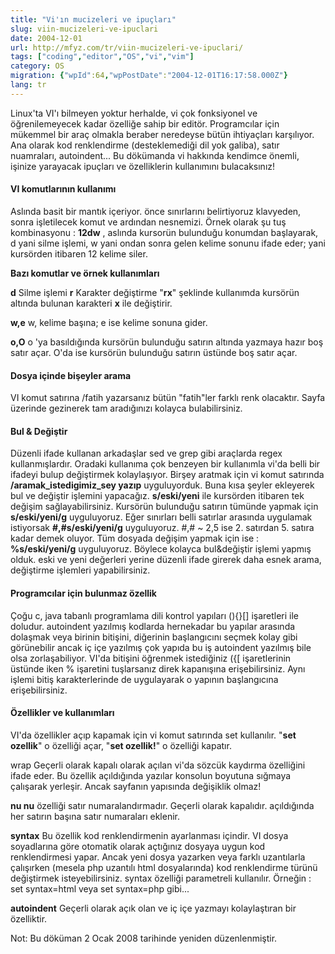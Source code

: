 ```yaml
---
title: "Vi'ın mucizeleri ve ipuçları"
slug: viin-mucizeleri-ve-ipuclari
date: 2004-12-01
url: http://mfyz.com/tr/viin-mucizeleri-ve-ipuclari/
tags: ["coding","editor","OS","vi","vim"]
category: OS
migration: {"wpId":64,"wpPostDate":"2004-12-01T16:17:58.000Z"}
lang: tr
---
```


Linux'ta VI'ı bilmeyen yoktur herhalde, vi çok fonksiyonel ve öğrenilemeyecek kadar özelliğe sahip bir editör. Programcılar için mükemmel bir araç olmakla beraber neredeyse bütün ihtiyaçları karşılıyor. Ana olarak kod renklendirme (desteklemediği dil yok galiba), satır nuamraları, autoindent... Bu dökümanda vi hakkında kendimce önemli, işinize yarayacak ipuçları ve özelliklerin kullanımını bulacaksınız!

#### VI komutlarının kullanımı

Aslında basit bir mantık içeriyor. önce sınırlarını belirtiyoruz klavyeden, sonra işletilecek komut ve ardından nesnemizi. Örnek olarak şu tuş kombinasyonu : **12dw** , aslında kursorün bulunduğu konumdan başlayarak, d yani silme işlemi, w yani ondan sonra gelen kelime sonunu ifade eder; yani kursörden itibaren 12 kelime siler.

**Bazı komutlar ve örnek kullanımları**

**d** Silme işlemi **r** Karakter değiştirme "**rx**" şeklinde kullanımda kursörün altında bulunan karakteri **x** ile değiştirir.

**w,e** w, kelime başına; e ise kelime sonuna gider.

**o,O** o 'ya basıldığında kursörün bulunduğu satırın altında yazmaya hazır boş satır açar. O'da ise kursörün bulunduğu satırın üstünde boş satır açar.

#### Dosya içinde bişeyler arama

VI komut satırına /fatih yazarsanız bütün "fatih"ler farklı renk olacaktır. Sayfa üzerinde gezinerek tam aradığınızı kolayca bulabilirsiniz.

#### Bul & Değiştir

Düzenli ifade kullanan arkadaşlar sed ve grep gibi araçlarda regex kullanmışlardır. Oradaki kullanıma çok benzeyen bir kullanımla vi'da belli bir ifadeyi bulup değiştirmek kolaylaşıyor. Birşey aratmak için vi komut satırında **/aramak_istedigimiz_sey yazıp** uyguluyorduk. Buna kısa şeyler ekleyerek bul ve değiştir işlemini yapacağız. **s/eski/yeni** ile kursörden itibaren tek değişim sağlayabilirsiniz. Kursörün bulunduğu satırın tümünde yapmak için **s/eski/yeni/g** uyguluyoruz. Eğer sınırları belli satırlar arasında uygulamak istiyorsak **#,#s/eski/yeni/g** uyguluyoruz. #,# ~ 2,5 ise 2. satırdan 5. satıra kadar demek oluyor. Tüm dosyada değişim yapmak için ise : **%s/eski/yeni/g** uyguluyoruz. Böylece kolayca bul&değiştir işlemi yapmış olduk. eski ve yeni değerleri yerine düzenli ifade girerek daha esnek arama, değiştirme işlemleri yapabilirsiniz.

#### Programcılar için bulunmaz özellik

Çoğu c, java tabanlı programlama dili kontrol yapıları (){}[] işaretleri ile doludur. autoindent yazılmış kodlarda hernekadar bu yapılar arasında dolaşmak veya birinin bitişini, diğerinin başlangıcını seçmek kolay gibi görünebilir ancak iç içe yazılmış çok yapıda bu iş autoindent yazılmış bile olsa zorlaşabiliyor. VI'da bitişini öğrenmek istediğiniz ({[ işaretlerinin üstünde iken % işaretini tuşlarsanız direk kapanışına erişebilirsiniz. Aynı işlemi bitiş karakterlerinde de uygulayarak o yapının başlangıcına erişebilirsiniz.

#### Özellikler ve kullanımları

VI'da özellikler açıp kapamak için vi komut satırında set kullanılır. "**set ozellik**" o özelliği açar, "**set ozellik!**" o özelliği kapatır.

wrap Geçerli olarak kapalı olarak açılan vi'da sözcük kaydırma özelliğini ifade eder. Bu özellik açıldığında yazılar konsolun boyutuna sığmaya çalışarak yerleşir. Ancak sayfanın yapısında değişiklik olmaz!

**nu nu** özelliği satır numaralandırmadır. Geçerli olarak kapalıdır. açıldığında her satırın başına satır numaraları eklenir.

**syntax** Bu özellik kod renklendirmenin ayarlanması içindir. VI dosya soyadlarına göre otomatik olarak açtığınız dosyaya uygun kod renklendirmesi yapar. Ancak yeni dosya yazarken veya farklı uzantılarla çalışırken (mesela php uzantılı html dosyalarında) kod renklendirme türünü değiştirmek isteyebilirsiniz. syntax özelliği parametreli kullanılır. Örneğin : set syntax=html veya set syntax=php gibi...

**autoindent** Geçerli olarak açık olan ve iç içe yazmayı kolaylaştıran bir özelliktir.

Not: Bu döküman 2 Ocak 2008 tarihinde yeniden düzenlenmiştir.